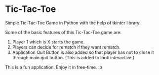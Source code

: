 # Tic-Tac-Toe
Simple Tic-Tac-Toe Game in Python with the help of tkinter library.

Some of the basic features of this Tic-Tac-Toe game are:

1. Player 1 which is X starts the game.
2. Players can decide for rematch if they want rematch.
3. Application Quit Button is also added so that player has not to close it through main quit button.
   (This is added to look interactive.)
   
This is a fun application. Enjoy it in free-time. :p
